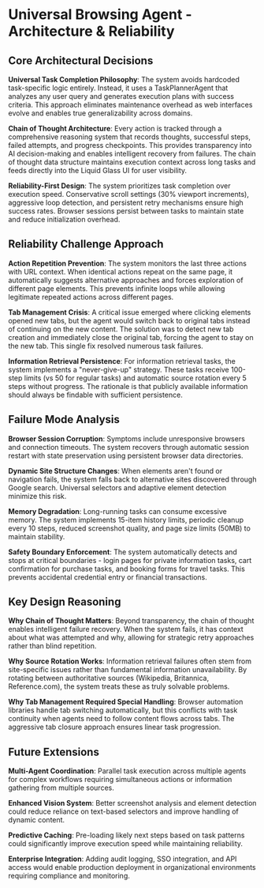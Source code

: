 # Universal Browsing Agent - Architecture & Reliability

## Core Architectural Decisions

**Universal Task Completion Philosophy**: The system avoids hardcoded task-specific logic entirely. Instead, it uses a TaskPlannerAgent that analyzes any user query and generates execution plans with success criteria. This approach eliminates maintenance overhead as web interfaces evolve and enables true generalizability across domains.

**Chain of Thought Architecture**: Every action is tracked through a comprehensive reasoning system that records thoughts, successful steps, failed attempts, and progress checkpoints. This provides transparency into AI decision-making and enables intelligent recovery from failures. The chain of thought data structure maintains execution context across long tasks and feeds directly into the Liquid Glass UI for user visibility.

**Reliability-First Design**: The system prioritizes task completion over execution speed. Conservative scroll settings (30% viewport increments), aggressive loop detection, and persistent retry mechanisms ensure high success rates. Browser sessions persist between tasks to maintain state and reduce initialization overhead.

## Reliability Challenge Approach

**Action Repetition Prevention**: The system monitors the last three actions with URL context. When identical actions repeat on the same page, it automatically suggests alternative approaches and forces exploration of different page elements. This prevents infinite loops while allowing legitimate repeated actions across different pages.

**Tab Management Crisis**: A critical issue emerged where clicking elements opened new tabs, but the agent would switch back to original tabs instead of continuing on the new content. The solution was to detect new tab creation and immediately close the original tab, forcing the agent to stay on the new tab. This single fix resolved numerous task failures.

**Information Retrieval Persistence**: For information retrieval tasks, the system implements a "never-give-up" strategy. These tasks receive 100-step limits (vs 50 for regular tasks) and automatic source rotation every 5 steps without progress. The rationale is that publicly available information should always be findable with sufficient persistence.

## Failure Mode Analysis

**Browser Session Corruption**: Symptoms include unresponsive browsers and connection timeouts. The system recovers through automatic session restart with state preservation using persistent browser data directories.

**Dynamic Site Structure Changes**: When elements aren't found or navigation fails, the system falls back to alternative sites discovered through Google search. Universal selectors and adaptive element detection minimize this risk.

**Memory Degradation**: Long-running tasks can consume excessive memory. The system implements 15-item history limits, periodic cleanup every 10 steps, reduced screenshot quality, and page size limits (50MB) to maintain stability.

**Safety Boundary Enforcement**: The system automatically detects and stops at critical boundaries - login pages for private information tasks, cart confirmation for purchase tasks, and booking forms for travel tasks. This prevents accidental credential entry or financial transactions.

## Key Design Reasoning

**Why Chain of Thought Matters**: Beyond transparency, the chain of thought enables intelligent failure recovery. When the system fails, it has context about what was attempted and why, allowing for strategic retry approaches rather than blind repetition.

**Why Source Rotation Works**: Information retrieval failures often stem from site-specific issues rather than fundamental information unavailability. By rotating between authoritative sources (Wikipedia, Britannica, Reference.com), the system treats these as truly solvable problems.

**Why Tab Management Required Special Handling**: Browser automation libraries handle tab switching automatically, but this conflicts with task continuity when agents need to follow content flows across tabs. The aggressive tab closure approach ensures linear task progression.

## Future Extensions

**Multi-Agent Coordination**: Parallel task execution across multiple agents for complex workflows requiring simultaneous actions or information gathering from multiple sources.

**Enhanced Vision System**: Better screenshot analysis and element detection could reduce reliance on text-based selectors and improve handling of dynamic content.

**Predictive Caching**: Pre-loading likely next steps based on task patterns could significantly improve execution speed while maintaining reliability.

**Enterprise Integration**: Adding audit logging, SSO integration, and API access would enable production deployment in organizational environments requiring compliance and monitoring.